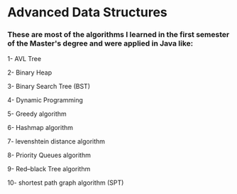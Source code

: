 # Advanced Data Structures

### These are most of the algorithms I learned in the first semester of the Master's degree and were applied in Java like:

1- AVL Tree

2- Binary Heap

3- Binary Search Tree (BST)

4- Dynamic Programming

5- Greedy algorithm

6- Hashmap algorithm

7- levenshtein distance algorithm

8- Priority Queues algorithm

9- Red–black Tree algorithm

10- shortest path graph algorithm (SPT)
